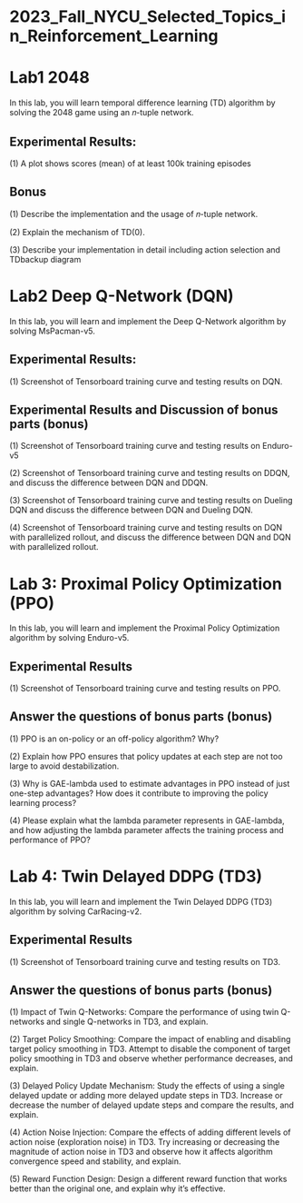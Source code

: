 # 2023_Fall_NYCU_Selected_Topics_in_Reinforcement_Learning

# Lab1 2048

In this lab, you will learn temporal difference learning (TD) algorithm by solving the 2048 game using an 𝑛-tuple network.

## Experimental Results:

(1) A plot shows scores (mean) of at least 100k training episodes

## Bonus

(1) Describe the implementation and the usage of 𝑛-tuple network.

(2) Explain the mechanism of TD(0).

(3) Describe your implementation in detail including action selection and TDbackup diagram

# Lab2 Deep Q-Network (DQN)

In this lab, you will learn and implement the Deep Q-Network algorithm by solving MsPacman-v5.

## Experimental Results:

(1) Screenshot of Tensorboard training curve and testing results on DQN.

## Experimental Results and Discussion of bonus parts (bonus)

(1) Screenshot of Tensorboard training curve and testing results on Enduro-v5

(2) Screenshot of Tensorboard training curve and testing results on DDQN, and discuss the difference between DQN and DDQN.

(3) Screenshot of Tensorboard training curve and testing results on Dueling DQN and discuss the difference between DQN and Dueling DQN.

(4) Screenshot of Tensorboard training curve and testing results on DQN with parallelized rollout, and discuss the difference between DQN and DQN with parallelized rollout.

# Lab 3: Proximal Policy Optimization (PPO)

In this lab, you will learn and implement the Proximal Policy Optimization algorithm by solving Enduro-v5.

## Experimental Results

(1) Screenshot of Tensorboard training curve and testing results on PPO.

## Answer the questions of bonus parts (bonus)

(1) PPO is an on-policy or an off-policy algorithm? Why? 

(2) Explain how PPO ensures that policy updates at each step are not too large to avoid destabilization.

(3) Why is GAE-lambda used to estimate advantages in PPO instead of just one-step advantages? How does it contribute to improving the policy learning process?

(4) Please explain what the lambda parameter represents in GAE-lambda, and how adjusting the lambda parameter affects the training process and performance of PPO?

# Lab 4: Twin Delayed DDPG (TD3)

In this lab, you will learn and implement the Twin Delayed DDPG (TD3) algorithm by solving CarRacing-v2.

## Experimental Results

(1) Screenshot of Tensorboard training curve and testing results on TD3.

## Answer the questions of bonus parts (bonus)

(1) Impact of Twin Q-Networks:
Compare the performance of using twin Q-networks and single Q-networks in TD3, and explain.

(2) Target Policy Smoothing:
Compare the impact of enabling and disabling target policy smoothing in TD3. Attempt to disable the component of target policy smoothing in TD3 and observe whether performance decreases, and explain.

(3) Delayed Policy Update Mechanism:
Study the effects of using a single delayed update or adding more delayed update steps in TD3. Increase or decrease the number of delayed update steps and compare the results, and explain.

(4) Action Noise Injection:
Compare the effects of adding different levels of action noise (exploration noise) in TD3. Try increasing or decreasing the magnitude of action noise in TD3 and observe how it affects algorithm convergence speed and stability, and explain.

(5) Reward Function Design:
Design a different reward function that works better than the original one, and explain why it’s effective.
